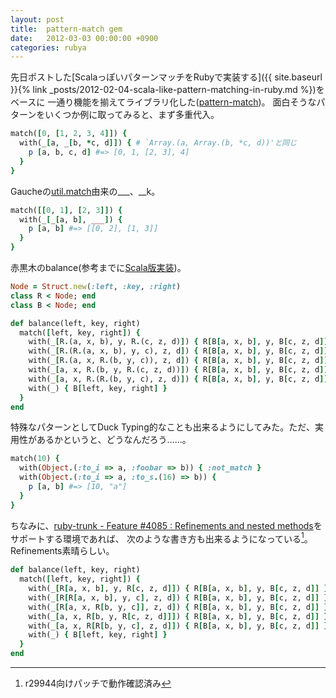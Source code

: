 ```yaml
---
layout: post
title:  pattern-match gem
date:   2012-03-03 00:00:00 +0900
categories: rubya
---
```


先日ポストした[ScalaっぽいパターンマッチをRubyで実装する]({{ site.baseurl }}{% link _posts/2012-02-04-scala-like-pattern-matching-in-ruby.md %})をベースに 一通り機能を揃えてライブラリ化した([pattern-match](https://github.com/k-tsj/pattern-match))。
面白そうなパターンをいくつか例に取ってみると、まず多重代入。

```ruby
match([0, [1, 2, 3, 4]]) {
  with(_[a, _[b, *c, d]]) { # `Array.(a, Array.(b, *c, d))'と同じ
    p [a, b, c, d] #=> [0, 1, [2, 3], 4]
  }
}
```

Gaucheの[util.match](http://practical-scheme.net/gauche/man/?l=jp&p=util.match)由来の___、__k。

```ruby
match([[0, 1], [2, 3]]) {
  with(_[_[a, b], ___]) {
    p [a, b] #=> [[0, 2], [1, 3]]
  }
}
```

赤黒木のbalance(参考までに[Scala版実装](http://d.hatena.ne.jp/kmizushima/20090415/1239778393))。

```ruby
Node = Struct.new(:left, :key, :right)
class R < Node; end
class B < Node; end

def balance(left, key, right)
  match([left, key, right]) {
    with(_[R.(a, x, b), y, R.(c, z, d)]) { R[B[a, x, b], y, B[c, z, d]] }
    with(_[R.(R.(a, x, b), y, c), z, d]) { R[B[a, x, b], y, B[c, z, d]] }
    with(_[R.(a, x, R.(b, y, c)), z, d]) { R[B[a, x, b], y, B[c, z, d]] }
    with(_[a, x, R.(b, y, R.(c, z, d))]) { R[B[a, x, b], y, B[c, z, d]] }
    with(_[a, x, R.(R.(b, y, c), z, d)]) { R[B[a, x, b], y, B[c, z, d]] }
    with(_) { B[left, key, right] }
  }
end
```

特殊なパターンとしてDuck Typing的なことも出来るようにしてみた。ただ、実用性があるかというと、どうなんだろう……。

```ruby
match(10) {
  with(Object.(:to_i => a, :foobar => b)) { :not_match }
  with(Object.(:to_i => a, :to_s.(16) => b)) {
    p [a, b] #=> [10, "a"]
  }
}
```

ちなみに、[ruby-trunk - Feature #4085 : Refinements and nested methods](http://bugs.ruby-lang.org/issues/4085)をサポートする環境であれば、 次のような書き方も出来るようになっている[^1]。Refinements素晴らしい。

```ruby
def balance(left, key, right)
  match([left, key, right]) {
    with(_[R[a, x, b], y, R[c, z, d]]) { R[B[a, x, b], y, B[c, z, d]] }
    with(_[R[R[a, x, b], y, c], z, d]) { R[B[a, x, b], y, B[c, z, d]] }
    with(_[R[a, x, R[b, y, c]], z, d]) { R[B[a, x, b], y, B[c, z, d]] }
    with(_[a, x, R[b, y, R[c, z, d]]]) { R[B[a, x, b], y, B[c, z, d]] }
    with(_[a, x, R[R[b, y, c], z, d]]) { R[B[a, x, b], y, B[c, z, d]] }
    with(_) { B[left, key, right] }
  }
end
```

[^1]: r29944向けパッチで動作確認済み
